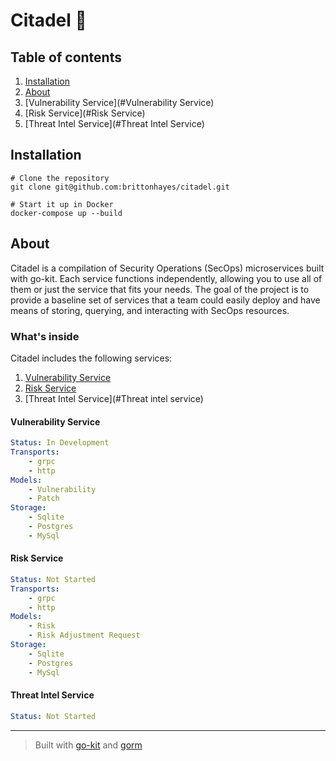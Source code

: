 # Citadel 🏰

## Table of contents

1. [Installation](#Installation)
1. [About](#About)
1. [Vulnerability Service](#Vulnerability Service)
1. [Risk Service](#Risk Service)
1. [Threat Intel Service](#Threat Intel Service)

## Installation

```shell script
# Clone the repository
git clone git@github.com:brittonhayes/citadel.git

# Start it up in Docker
docker-compose up --build
```

## About

Citadel is a compilation of Security Operations (SecOps) microservices built with go-kit. Each service functions independently, allowing you to use all of them or just the service that fits your needs. 
The goal of the project is to provide a baseline set of services that a team could easily deploy and have means of storing, querying, and interacting with SecOps resources. 

### What's inside

Citadel includes the following services:

1. [Vulnerability Service](./vulnerability)
2. [Risk Service](./risk)
3. [Threat Intel Service](#Threat intel service)

#### Vulnerability Service

```yaml
Status: In Development
Transports: 
    - grpc
    - http
Models: 
    - Vulnerability
    - Patch
Storage:
    - Sqlite
    - Postgres
    - MySql
```


#### Risk Service

```yaml
Status: Not Started
Transports: 
    - grpc
    - http
Models: 
    - Risk
    - Risk Adjustment Request
Storage:
    - Sqlite
    - Postgres
    - MySql
```

#### Threat Intel Service

```yaml
Status: Not Started
```

---

> Built with [go-kit](https://github.com/go-kit/kit) and [gorm](https://gorm.io/)


